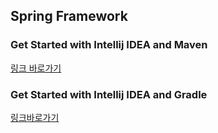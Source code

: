 ## Spring Framework

### Get Started with **Intellij IDEA** and **Maven**

[링크 바로가기](https://github.com/limdongjin/TIL/tree/master/java/spring/start)

### Get Started with **Intellij IDEA** and **Gradle**

[링크바로가기](https://github.com/limdongjin/TIL/tree/master/java/spring/start/start-with-gradle.md)
